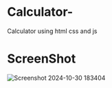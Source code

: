 # Calculator-
Calculator using html css and js 

# ScreenShot 

![Screenshot 2024-10-30 183404](https://github.com/user-attachments/assets/dafb954e-5b2c-42d0-9cb6-f2b6a18a1f99)
